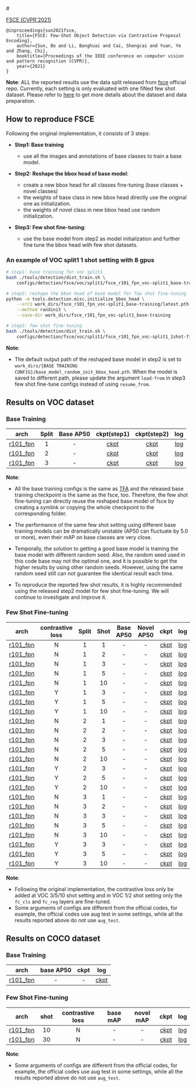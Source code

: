 <!-- [ALGORITHM] -->

#<summary><a href="https://arNiv.org/abs/2103.05950"> FSCE (CVPR'2021)</a></summary>

```bibteN
@inproceedings{sun2021fsce,
    title={FSCE: Few-Shot Object Detection via Contrastive Proposal Encoding},
    author={Sun, Bo and Li, Banghuai and Cai, Shengcai and Yuan, Ye and Zhang, Chi},
    booktitle={Proceedings of the IEEE conference on computer vision and pattern recognition (CVPR)},
    year={2021}
}
```

**Note**: ALL the reported results use the data split released from [fsce](https://github.com/ucbdrive/few-shot-object-detection/blob/master/datasets/README.md) official repo.
Currently, each setting is only evaluated with one fiNed few shot dataset.
Please refer to [here]() to get more details about the dataset and data preparation.


## How to reproduce FSCE


Following the original implementation, it consists of 3 steps:
- **Step1: Base training**
   - use all the images and annotations of base classes to train a base model.

- **Step2: Reshape the bbox head of base model**:
   - create a new bbox head for all classes fine-tuning (base classes + novel classes)
   - the weights of base class in new bbox head directly use the original one as initialization.
   - the weights of novel class in new bbox head use random initialization.

- **Step3: Few shot fine-tuning**:
   - use the base model from step2 as model initialization and further fine tune the bbox head with few shot datasets.


### An example of VOC split1 1 shot setting with 8 gpus

```bash
# step1: base training for voc split1
bash ./tools/detection/dist_train.sh \
    configs/detection/fsce/voc/split1/fsce_r101_fpn_voc-split1_base-training.py 8

# step2: reshape the bbox head of base model for few shot fine-tuning
python -m tools.detection.misc.initialize_bbox_head \
    --src1 work_dirs/fsce_r101_fpn_voc-split1_base-training/latest.pth \
    --method randinit \
    --save-dir work_dirs/fsce_r101_fpn_voc-split1_base-training

# step3: few shot fine-tuning
bash ./tools/detection/dist_train.sh \
    configs/detection/fsce/voc/split1/fsce_r101_fpn_voc-split1_1shot-fine-tuning.py 8
```

**Note**:
- The default output path of the reshaped base model in step2 is set to `work_dirs/{BASE TRAINING CONFIG}/base_model_random_init_bbox_head.pth`.
  When the model is saved to different path, please update the argument `load-from` in step3 few shot fine-tune configs instead
  of using `resume_from`.


## Results on VOC dataset

### Base Training

| arch  | Split | Base AP50 |  ckpt(step1) | ckpt(step2) | log |
| :------: | :-----------: | :------: | :------: | :------: |:------: |
| [r101_fpn](/configs/detection/fsce/voc/split1/fsce_r101_fpn_voc-split1_base-training.py) | 1 | - | [ckpt]() | [ckpt]() | [log]() |
| [r101_fpn](/configs/detection/fsce/voc/split2/fsce_r101_fpn_voc-split2_base-training.py) | 2 | - | [ckpt]() | [ckpt]() | [log]() |
| [r101_fpn](/configs/detection/fsce/voc/split3/fsce_r101_fpn_voc-split3_base-training.py) | 3 | - | [ckpt]() | [ckpt]() | [log]() |

**Note**:
- All the base training configs is the same as [TFA](/configs/detection/fsce/README.md) and the released base training
  checkpoint is the same as the fsce, too. Therefore, the few shot fine-tuning can directly reuse the reshaped
  base model of fsce by creating a symlink or copying the whole checkpoint to the corresponding folder.
- The performance of the same few shot setting using different base training models can be dramatically unstable
  (AP50 can fluctuate by 5.0 or more), even their mAP on base classes are very close.
- Temporally, the solution to getting a good base model is training the base model with different random seed.
  Also, the random seed used in this code base may not the optimal one, and it is possible to get the higher results by using
  other random seeds.
  However, using the same random seed still can not guarantee the identical result each time.

- To reproduce the reported few shot results, it is highly recommended using the released step2 model for few shot fine-tuning.
  We will continue to investigate and improve it.



### Few Shot Fine-tuning

| arch  | contrastive loss| Split | Shot | Base AP50 | Novel AP50 |  ckpt | log |
| :--------------: | :-----------: | :-----------: | :------: | :------: | :------: |:------: |:------: |
| [r101_fpn](/configs/detection/fsce/voc/split1/fsce_r101_fpn_voc-split1_1shot-fine-tuning.py) | N | 1 | 1 | - | - | [ckpt]() | [log]() |
| [r101_fpn](/configs/detection/fsce/voc/split1/fsce_r101_fpn_voc-split1_2shot-fine-tuning.py) | N | 1 | 2 | - | - | [ckpt]() | [log]() |
| [r101_fpn](/configs/detection/fsce/voc/split1/fsce_r101_fpn_voc-split1_3shot-fine-tuning.py) | N | 1 | 3 | - | - | [ckpt]() | [log]() |
| [r101_fpn](/configs/detection/fsce/voc/split1/fsce_r101_fpn_voc-split1_5shot-fine-tuning.py) | N | 1 | 5 | - | - | [ckpt]() | [log]() |
| [r101_fpn](/configs/detection/fsce/voc/split1/fsce_r101_fpn_voc-split1_10shot-fine-tuning.py) | N | 1 | 10| - | - | [ckpt]() | [log]() |
| [r101_fpn](/configs/detection/fsce/voc/split1/fsce_r101_fpn_contrastive-loss_voc-split1_3shot-fine-tuning.py) | Y | 1 | 3 | - | - | [ckpt]() | [log]() |
| [r101_fpn](/configs/detection/fsce/voc/split1/fsce_r101_fpn_contrastive-loss_voc-split1_5shot-fine-tuning.py) | Y | 1 | 5 | - | - | [ckpt]() | [log]() |
| [r101_fpn](/configs/detection/fsce/voc/split1/fsce_r101_fpn_contrastive-loss_voc-split1_10shot-fine-tuning.py) | Y | 1 | 10| - | - | [ckpt]() | [log]() |
| [r101_fpn](/configs/detection/fsce/voc/split2/fsce_r101_fpn_voc-split2_1shot-fine-tuning.py)  | N | 2 | 1 | - | - | [ckpt]() | [log]() |
| [r101_fpn](/configs/detection/fsce/voc/split2/fsce_r101_fpn_voc-split2_2shot-fine-tuning.py)  | N | 2 | 2 | - | - | [ckpt]() | [log]() |
| [r101_fpn](/configs/detection/fsce/voc/split2/fsce_r101_fpn_voc-split2_3shot-fine-tuning.py)  | N | 2 | 3 | - | - | [ckpt]() | [log]() |
| [r101_fpn](/configs/detection/fsce/voc/split2/fsce_r101_fpn_voc-split2_5shot-fine-tuning.py)  | N | 2 | 5 | - | - | [ckpt]() | [log]() |
| [r101_fpn](/configs/detection/fsce/voc/split2/fsce_r101_fpn_voc-split2_10shot-fine-tuning.py) | N | 2 | 10| - | - | [ckpt]() | [log]() |
| [r101_fpn](/configs/detection/fsce/voc/split2/fsce_r101_fpn_contrastive-loss_voc-split2_3shot-fine-tuning.py)  | Y | 2 | 3 | - | - | [ckpt]() | [log]() |
| [r101_fpn](/configs/detection/fsce/voc/split2/fsce_r101_fpn_contrastive-loss_voc-split2_5shot-fine-tuning.py)  | Y | 2 | 5 | - | - | [ckpt]() | [log]() |
| [r101_fpn](/configs/detection/fsce/voc/split2/fsce_r101_fpn_contrastive-loss_voc-split2_10shot-fine-tuning.py) | Y | 2 | 10| - | - | [ckpt]() | [log]() |
| [r101_fpn](/configs/detection/fsce/voc/split3/fsce_r101_fpn_voc-split3_1shot-fine-tuning.py)  | N | 3 | 1 | - | - | [ckpt]() | [log]() |
| [r101_fpn](/configs/detection/fsce/voc/split3/fsce_r101_fpn_voc-split3_2shot-fine-tuning.py)  | N | 3 | 2 | - | - | [ckpt]() | [log]() |
| [r101_fpn](/configs/detection/fsce/voc/split3/fsce_r101_fpn_voc-split3_3shot-fine-tuning.py)  | N | 3 | 3 | - | - | [ckpt]() | [log]() |
| [r101_fpn](/configs/detection/fsce/voc/split3/fsce_r101_fpn_voc-split3_5shot-fine-tuning.py)  | N | 3 | 5 | - | - | [ckpt]() | [log]() |
| [r101_fpn](/configs/detection/fsce/voc/split3/fsce_r101_fpn_voc-split3_10shot-fine-tuning.py) | N | 3 | 10| - | - | [ckpt]() | [log]() |
| [r101_fpn](/configs/detection/fsce/voc/split3/fsce_r101_fpn_contrastive-loss_voc-split3_3shot-fine-tuning.py)  | Y | 3 | 3 | - | - | [ckpt]() | [log]() |
| [r101_fpn](/configs/detection/fsce/voc/split3/fsce_r101_fpn_contrastive-loss_voc-split3_5shot-fine-tuning.py)  | Y | 3 | 5 | - | - | [ckpt]() | [log]() |
| [r101_fpn](/configs/detection/fsce/voc/split3/fsce_r101_fpn_contrastive-loss_voc-split3_10shot-fine-tuning.py) | Y | 3 | 10| - | - | [ckpt]() | [log]() |

**Note**:
- Following the original implementation, the contrastive loss only be added at VOC 3/5/10 shot setting and in VOC 1/2 shot
  setting only the `fc_cls` and `fc_reg` layers are fine-tuned.
- Some arguments of configs are different from the official codes, for example, the official codes use aug test
  in some settings, while all the results reported above do not use `aug_test`.

## Results on COCO dataset

### Base Training

| arch  | base AP50 |  ckpt | log |
| :------: | :-----------: | :------: |:------: |
| [r101_fpn](/configs/detection/fsce/coco/fsce_r101_fpn_coco_base-training.py) | - | - | [ckpt]() | [log]() |

### Few Shot Fine-tuning

| arch  |  shot  | contrastive loss| base mAP | novel mAP |  ckpt | log |
| :--------------: | :-----------: |  :------: |  :------: |  :------: |:------: |:------: |
| [r101_fpn](/configs/detection/fsce/coco/fsce_r101_fpn_coco_10shot-fine-tuning.py)  | 10 | N | - | - | [ckpt]() | [log]() |
| [r101_fpn](/configs/detection/fsce/coco/fsce_r101_fpn_coco_30shot-fine-tuning.py)  | 30 | N | - | - | [ckpt]() | [log]() |

**Note**:
- Some arguments of configs are different from the official codes, for example, the official codes use aug test
  in some settings, while all the results reported above do not use `aug_test`.
